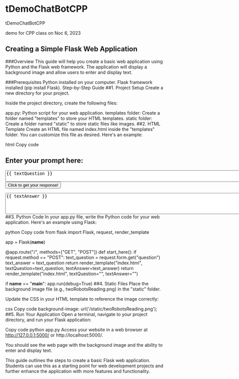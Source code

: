 # tDemoChatBotCPP
tDemoChatBotCPP

demo for CPP class on Noc 6, 2023

## Creating a Simple Flask Web Application
###Overview
This guide will help you create a basic web application using Python and the Flask web framework. The application will display a background image and allow users to enter and display text.

###Prerequisites
Python installed on your computer.
Flask framework installed (pip install Flask).
Step-by-Step Guide
##1. Project Setup
Create a new directory for your project.

Inside the project directory, create the following files:

app.py: Python script for your web application.
templates folder: Create a folder named "templates" to store your HTML templates.
static folder: Create a folder named "static" to store static files like images.
##2. HTML Template
Create an HTML file named index.html inside the "templates" folder. You can customize this file as desired. Here's an example:

html
Copy code
<!DOCTYPE html>
<html>
<head>
    <title>Welcome to your personal AI Chatbot!</title>
    <style>
        body {
            background-image: url('/static/twoRobotsReading.png');
            background-size: cover;
            background-repeat: no-repeat;
            background-attachment: fixed;
        }
    </style>
</head>
<body>
    <h2>Enter your prompt here:</h2>
    <form method="POST">
        <textarea name="question" rows="2" cols="100">{{ textQuestion }}</textarea><br>
        <input type="submit" value="Click to get your response!">
    </form>
    <textarea name="answer" rows="4" cols="100">{{ textAnswer }}</textarea><br>
</body>
</html>
##3. Python Code
In your app.py file, write the Python code for your web application. Here's an example using Flask:

python
Copy code
from flask import Flask, request, render_template

app = Flask(__name__)

@app.route("/", methods=["GET", "POST"])
def start_here():
    if request.method == "POST":
        text_question = request.form.get("question")
        text_answer = text_question
        return render_template("index.html", textQuestion=text_question, textAnswer=text_answer)
    return render_template("index.html", textQuestion="", textAnswer="")

if __name__ == "__main__":
    app.run(debug=True)
##4. Static Files
Place the background image file (e.g., twoRobotsReading.png) in the "static" folder.

Update the CSS in your HTML template to reference the image correctly:

css
Copy code
background-image: url('/static/twoRobotsReading.png');
##5. Run Your Application
Open a terminal, navigate to your project directory, and run your Flask application:

Copy code
python app.py
Access your website in a web browser at http://127.0.0.1:5000/ or http://localhost:5000/.

You should see the web page with the background image and the ability to enter and display text.

This guide outlines the steps to create a basic Flask web application. Students can use this as a starting point for web development projects and further enhance the application with more features and functionality.
